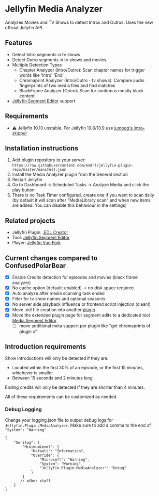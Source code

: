 # Jellyfin Media Analyzer

Analyzes Movies and TV Shows to detect Intros and Outros. Uses the new official Jellyfin API.

## Features

* Detect Intro segments in tv shows
* Detect Outro segments in tv shows and movies
* Multiple Detection Types
  * Chapter Analyzer (Intro/Outro): Scan chapter names for trigger words like 'Intro' 'End'
  * Chromaprint Analyzer (Intro/Outro - tv shows): Compare audio fingerprints of two media files and find matches
  * BlackFrame Analyzer (Outro): Scan for continous mostly black content
* [Jellyfin Segment Editor](https://github.com/endrl/segment-editor?tab=readme-ov-file#jellyfin-segment-editor) support

## Requirements

* ⚠️ Jellyfin 10.10 unstable. For Jellyfin 10.8/10.9 use [jumoog's intro-skipper](https://github.com/jumoog/intro-skipper)

## Installation instructions

1. Add plugin repository to your server: `https://raw.githubusercontent.com/endrl/jellyfin-plugin-repo/master/manifest.json`
2. Install the Media Analyzer plugin from the General section
3. Restart Jellyfin
4. Go to Dashboard -> Scheduled Tasks -> Analyze Media and click the play button
5. There is no Task Timer configured, create one if you want to scan daily (by default it will scan after "MediaLibrary scan" and when new items are added. You can disable this behaviour in the settings)

## Related projects

- Jellyfin Plugin: [.EDL Creator](https://github.com/endrl/jellyfin-plugin-edl)
- Tool: [Jellyfin Segment Editor](https://github.com/endrl/segment-editor)
- Player: [Jellyfin Vue Fork](https://github.com/endrl/jellyfin-vue)

## Current changes compared to ConfusedPolarBear

- [x] Enable Credits detection for episodes and movies (black frame analyzer)
- [x] No cache option (default: enabled) -> no disk space required
- [x] Auto analyze after media scanning task ended
- [x] Filter for tv show names and optional season/s
- [x] No server side playback influence or frontend script injection (clean!)
- [x] Move .edl file creation into another [plugin](<https://github.com/endrl/jellyfin-plugin-edl>)
- [x] Move the extended plugin page for segment edits to a dedicated tool [Media Segment Editor](https://github.com/endrl/segment-editor)
  - [ ] move additional meta support per plugin like "get chromaprints of plugin x"

## Introduction requirements

Show introductions will only be detected if they are:

- Located within the first 30% of an episode, or the first 15 minutes, whichever is smaller
- Between 15 seconds and 2 minutes long

Ending credits will only be detected if they are shorter than 4 minutes.

All of these requirements can be customized as needed.

### Debug Logging

Change your logging.json file to output debug logs for `Jellyfin.Plugin.MediaAnalyzer`. Make sure to add a comma to the end of `"System": "Warning"`

```jsonc
{
    "Serilog": {
        "MinimumLevel": {
            "Default": "Information",
            "Override": {
                "Microsoft": "Warning",
                "System": "Warning",
                "Jellyfin.Plugin.MediaAnalyzer": "Debug"
            }
        }
       // other stuff
    }
}
```
